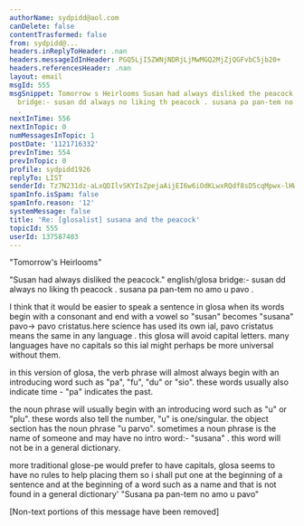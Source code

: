 ```yaml
---
authorName: sydpidd@aol.com
canDelete: false
contentTrasformed: false
from: sydpidd@...
headers.inReplyToHeader: .nan
headers.messageIdInHeader: PGQ5LjI5ZWNjNDRjLjMwMGQ2MjZjQGFvbC5jb20+
headers.referencesHeader: .nan
layout: email
msgId: 555
msgSnippet: Tomorrow s Heirlooms Susan had always disliked the peacock. english/glosa
  bridge:- susan dd always no liking th peacock . susana pa pan-tem no amo u pavo
  .
nextInTime: 556
nextInTopic: 0
numMessagesInTopic: 1
postDate: '1121716332'
prevInTime: 554
prevInTopic: 0
profile: sydpidd1926
replyTo: LIST
senderId: Tz7N231dz-aLxQDIlvSKYIsZpejaAijEI6w6iOdKLwxRQdf8sD5cqMpwx-lHW3oPSyTQuLB5
spamInfo.isSpam: false
spamInfo.reason: '12'
systemMessage: false
title: 'Re: [glosalist] susana and the peacock'
topicId: 555
userId: 137587403
---
```


"Tomorrow's Heirlooms"

"Susan had always disliked the peacock."
english/glosa bridge:- susan dd always no liking th peacock . 
 susana pa pan-tem no amo u pavo . 

I think that it would be easier to speak a sentence in glosa when its words 
begin with a consonant and end with a vowel so "susan" becomes "susana" 
pavo-> pavo cristatus.here science has used its own ial, pavo cristatus means 
the same in any language .
this glosa will avoid capital letters. many languages have no capitals so 
this ial might perhaps be more universal without them.

in this version of glosa, the verb phrase will almost always begin with an 
introducing word such as "pa", "fu", "du" or "sio". these words usually also 
indicate time - "pa" indicates the past.

the noun phrase will usually begin with an introducing word such as "u" or 
"plu". these words also tell the number, "u" is one/singular. the object section 
has the noun phrase "u parvo". sometimes a noun phrase is the name of someone 
and may have no intro word:- "susana" . this word will not be in a general 
dictionary. 

more traditional glose-pe would prefer to have capitals, glosa seems to have 
no rules to help placing them so i shall  put one at the beginning of a 
sentence and at the beginning of a word such as a name and that is not found in a 
general dictionary'
"Susana pa pan-tem no amo u pavo"


[Non-text portions of this message have been removed]


